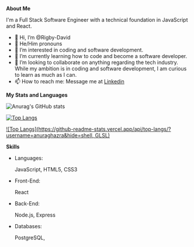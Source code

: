 **About Me**

I'm a Full Stack Software Engineer with a technical foundation in JavaScript and React. 

- 👋 Hi, I’m @Rigby-David
- 🧔 He/Him pronouns
- 👀 I’m interested in coding and software development.
- 🌱 I’m currently learning how to code and become a software developer.
- 💞️ I’m looking to collaborate on anything regarding the tech industry. While my ambition is in coding and software development, I am curious to learn as much as I can.
- 📫 How to reach me: Message me at [Linkedin](https://www.linkedin.com/in/david-rigby2022)

<!---
Rigby-David/Rigby-David is a ✨ special ✨ repository because its `README.md` (this file) appears on your GitHub profile.
You can click the Preview link to take a look at your changes.
--->
**My Stats and Languages**

![Anurag's GitHub stats](https://github-readme-stats.vercel.app/api?username=Rigby-David&show_icons=true&theme=tokyonight)

[![Top Langs](https://github-readme-stats.vercel.app/api/top-langs/?username=Rigby-David)](https://github.com/anuraghazra/github-readme-stats)

[![Top Langs](https://github-readme-stats.vercel.app/api/top-langs/?username=anuraghazra&hide=shell, GLSL)](https://github.com/anuraghazra/github-readme-stats)



**Skills**

* Languages:
  
  JavaScript,
  HTML5,
  CSS3
  
* Front-End:

  React
  
* Back-End:

  Node.js,
  Express
  
* Databases:

  PostgreSQL,

  
